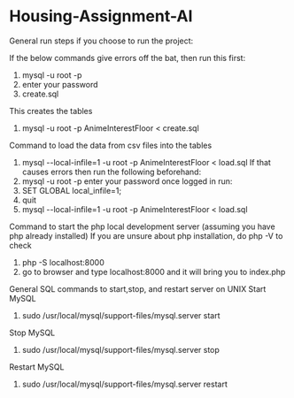 # Housing-Assignment-AI

General run steps if you choose to run the project:

If the below commands give errors off the bat, then run this first:
1. mysql -u root -p
2. enter your password
3. create.sql

This creates the tables
1. mysql -u root -p AnimeInterestFloor < create.sql

Command to load the data from csv files into the tables
1. mysql --local-infile=1 -u root -p AnimeInterestFloor < load.sql
If that causes errors then run the following beforehand:
1. mysql -u root -p
enter your password
once logged in run: 
1. SET GLOBAL local_infile=1;
2. quit
3. mysql --local-infile=1 -u root -p AnimeInterestFloor < load.sql

Command to start the php local development server (assuming you have php already installed)
If you are unsure about php installation, do php -V to check
1. php -S localhost:8000
2. go to browser and type localhost:8000 and it will bring you to index.php

General SQL commands to start,stop, and restart server on UNIX
Start MySQL
1. sudo /usr/local/mysql/support-files/mysql.server start

Stop MySQL
1. sudo /usr/local/mysql/support-files/mysql.server stop

Restart MySQL
1. sudo /usr/local/mysql/support-files/mysql.server restart